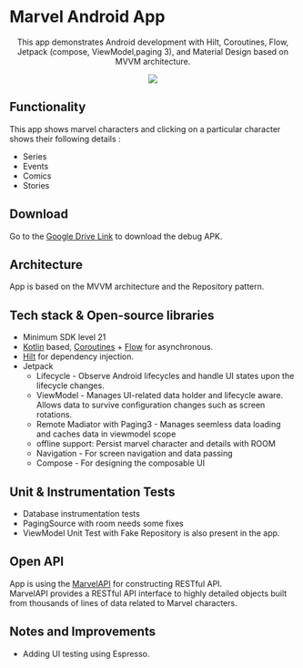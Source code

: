 # Marvel Android App

<p align="center">
This app demonstrates Android development with Hilt, Coroutines, Flow, Jetpack (compose, ViewModel,paging 3), and Material Design based on MVVM architecture.
</p>

<p align="center">
<img src="https://i.imgur.com/3Ae8xpW.jpg"/>
</p>

## Functionality
This app shows marvel characters and clicking on a particular character shows their following details :
 - Series
 - Events
 - Comics
 - Stories

## Download
Go to the [Google Drive Link](https://bit.ly/3BJ8xPZ) to download the debug APK.

## Architecture
App is based on the MVVM architecture and the Repository pattern.

## Tech stack & Open-source libraries
- Minimum SDK level 21
- [Kotlin](https://kotlinlang.org/) based, [Coroutines](https://github.com/Kotlin/kotlinx.coroutines) + [Flow](https://kotlin.github.io/kotlinx.coroutines/kotlinx-coroutines-core/kotlinx.coroutines.flow/) for asynchronous.
- [Hilt](https://dagger.dev/hilt/) for dependency injection.
- Jetpack
  - Lifecycle - Observe Android lifecycles and handle UI states upon the lifecycle changes.
  - ViewModel - Manages UI-related data holder and lifecycle aware. Allows data to survive configuration changes such as screen rotations.
  - Remote Madiator with Paging3  - Manages seemless data loading and caches data in viewmodel scope
  - offline support: Persist marvel character and details with ROOM
  - Navigation - For screen navigation and data passing
  - Compose   - For designing the composable UI

## Unit & Instrumentation Tests
- Database instrumentation tests
- PagingSource with room needs some fixes
- ViewModel Unit Test with Fake Repository is also present in the app.

## Open API
App is using the [MarvelAPI](https://developer.marvel.com/) for constructing RESTful API.<br>
MarvelAPI provides a RESTful API interface to highly detailed objects built from thousands of lines of data related to Marvel characters.

## Notes and Improvements
- Adding UI testing using Espresso.
